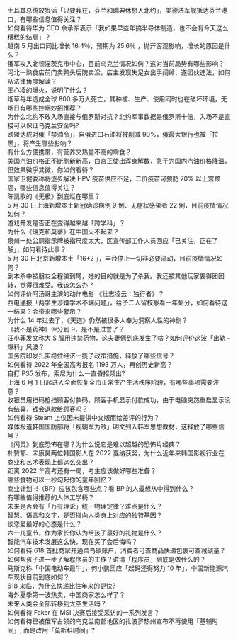 土耳其总统放狠话「只要我在，芬兰和瑞典休想入北约」，美德法军舰抵达芬兰港口，有哪些信息值得关注？  
如何看待华为 CEO 余承东表示「我如果早些年搞半导体制造，也不会有今天这么糟糕的结局」？  
越南 5 月出口同比增长 16.4％，预期为 25.6％ ，抛开客观影响，增长的原因是什么？  
俄军攻入北顿涅茨克市中心，目前乌克兰情况如何？这对当前局势有哪些影响？  
河北一熟食店前门卖鸭头后院卖淫，店主发现失足女出手阔绰，遂团伙违法，如何从法律角度解读？  
王心凌的爆火，说明了什么？  
烟草每年造成全球 800 多万人死亡，其种植、生产、使用同时也在破坏环境，无烟日有哪些控烟妙招推荐？  
为什么北约不敢入场直接与俄罗斯对抗？北约军事数据是俄罗斯十倍，入场不是直接可以保证乌克兰安全吗?  
欧盟达成对俄「禁油令」，自俄进口石油将被削减 90%，俄最大银行也被「拉黑」，将产生哪些影响？  
有什么方便携带，有营养又热量不高的零食？  
美国汽油价格正不断刷新新高，白宫正使出浑身解数，急于为国内汽油价格降温，但效果微乎其微，你如何看待？  
国家卫健委称将逐步解决 HPV 疫苗供应不足，二价疫苗可预防 70% 以上宫颈癌，哪些信息值得关注？  
陈凯歌的《无极》到底烂在哪里？  
5 月 30 日上海新增本土新冠确诊病例 9 例、无症状感染者 22 例，目前疫情情况如何？  
游戏开发是否正在变得越来越「跨学科」？  
为什么《瑞克和莫蒂》在中国火不起来？  
泉州一处公厕指示牌被指尺度太大，区宣传部工作人员回应「已关注，正在了解」，如何看待此事？  
5 月 30 日北京新增本土「16+2 」，丰台停止一切非必要流动，目前疫情情况如何？  
剧本杀中被朋友全程骗到尾，她的目的就是为了杀我。我还被其他玩家耍得团团转，觉得很难受。我该怎么办？  
如何评价阿汤哥主演的动作电影 《壮志凌云：独行者》？  
西电通报「两学生涉嫌学术不端问题」，给予二人留校察看一年处分，如何看待这一结果？会带来哪些警示？  
为什么 14 年过去了，《天道》仍然被很多人奉为洞察人性的神剧？  
《我不是药神》评分到 9，是不是过誉了？  
汪小菲发文称大 S 服用违禁药物，这夫妻俩到底发生了啥？如何评价这波「出轨 - 爆料」风波？  
国务院印发扎实稳住经济一揽子政策措施，释放了哪些信号？  
如何看待 2022 年全国高考报名 1193 万人，再创历史新高？  
自打 PS5 发布，索尼为什么一直昏招频出?  
上海 6 月 1 日起进入全面恢复全市正常生产生活秩序阶段，有哪些事项需要注意？  
收银员用扫码枪扫顾客付款码，顾客手机显示付款成功，由于电脑突然重启显示没有结算，钱会退款给顾客吗？  
如何看待 Steam 上仅因未提供中文版而给差评的行为？  
媒体报道韩国国防部将「视朝军为敌」明文列入韩军思想教材，这释放了哪些信号？  
《闪灵》到底恐怖在哪？为什么说它是难以超越的恐怖片经典？  
朴赞郁、宋康昊两位韩国影人在 2022 戛纳获奖，为什么近年来韩国影视行业在商业和艺术表现上都这么突出？  
距离 2022 年高考还有一周，考生应该做好哪些准备？  
哪些食物可以一秒勾起你的童年回忆？  
商业计划书（BP）应该包含哪些点？看 BP 的人最想从中得到什么？  
有哪些值得推荐的人体工学椅？  
未来是否会有「万有理论」统一物理定律？难点是什么？  
智慧、语言和文字，是否指向人类身上对应的独特基因？  
谈恋爱最好的心态是什么？  
六一儿童节，作为家长你认为给孩子最好的礼物是什么？  
智能汽车技术发展这么快，现在买了会后悔吗？  
如何看待 618 首批商家开通菜鸟碳账户，消费者可查商品快递包裹可查减碳量？  
如何帮孩子进一步了解程序员的工作？讲清「程序员」到底是做什么的？  
马斯克称「中国电动车最牛」，何小鹏回应「起码还得努力 10 年」，中国新能源汽车现状目前到底如何？  
618 来临，为什么快递比往年来的更快?  
海外夏季第一波热卖，中国商家怎么样了？  
未来人类会全部转移到太空生活吗？  
如何看待 Faker 在 MSI 决赛后接受采访的一系列发言？  
如何看待已被俄军占领的乌克兰南部地区的扎波罗热州宣布不再使用「基辅时间」, 而是改用「莫斯科时间」?  
